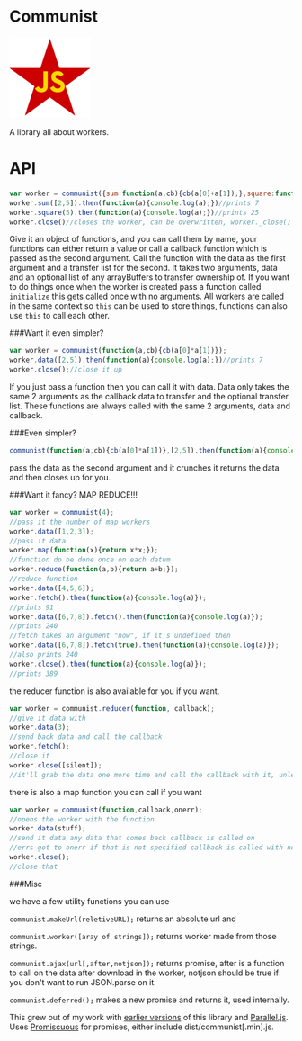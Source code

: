Communist
==========
![communist](logo.png)

A library all about workers.

API
===
```javascript
var worker = communist({sum:function(a,cb){cb(a[0]+a[1]);},square:function(a){return a*a;});
worker.sum([2,5]).then(function(a){console.log(a);})//prints 7
worker.square(5).then(function(a){console.log(a);})//prints 25
worker.close()//closes the worker, can be overwritten, worker._close() can't be closed.
```

Give it an object of functions, and you can call them by name, your functions can either return a value or call a callback function which is passed as the second argument.
Call the function with the data as the first argument and a transfer list for the second.
It takes two arguments, data and an optional list of any arrayBuffers to transfer ownership of.
If you want to do things once when the worker is created pass a function called `initialize` this gets called once with no arguments.  All workers are called in the same context so
`this` can be used to store things, functions can also use `this` to call each other. 

###Want it even simpler?

```javascript
var worker = communist(function(a,cb){cb(a[0]*a[1])});
worker.data([2,5]).then(function(a){console.log(a);})//prints 7
worker.close();//close it up
```

If you just pass a function then you can call it with data.   Data only takes the same 2 arguments as the callback data to transfer and the optional transfer list. These functions are always called with the same 2 arguments, data and callback.

###Even simpler?
```javascript
communist(function(a,cb){cb(a[0]*a[1])},[2,5]).then(function(a){console.log(a);})//prints 7
```

pass the data as the second argument and it crunches it returns the data and then closes up for you.

###Want it fancy? MAP REDUCE!!!

```javascript
var worker = communist(4);
//pass it the number of map workers
worker.data([1,2,3]);
//pass it data
worker.map(function(x){return x*x;});
//function do be done once on each datum
worker.reduce(function(a,b){return a+b;});
//reduce function
worker.data([4,5,6]);
worker.fetch().then(function(a){console.log(a)});
//prints 91
worker.data([6,7,8]).fetch().then(function(a){console.log(a)});
//prints 240
//fetch takes an argument "now", if it's undefined then 
worker.data([6,7,8]).fetch(true).then(function(a){console.log(a)});
//also prints 240
worker.close().then(function(a){console.log(a)});
//prints 389
```

the reducer function is also available for you if you want.

```javascript
var worker = communist.reducer(function, callback);
//give it data with
worker.data(3);
//send back data and call the callback
worker.fetch();
//close it
worker.close([silent]);
//it'll grab the data one more time and call the callback with it, unless you pass a parameter.

```

there is also a map function you can call if you want

```javascript
var worker = communist(function,callback,onerr);
//opens the worker with the function
worker.data(stuff);
//send it data any data that comes back callback is called on
//errs got to onerr if that is not specified callback is called with no data.
worker.close();
//close that
```

###Misc

we have a few utility functions you can use

`communist.makeUrl(reletiveURL);` returns an absolute url and

`communist.worker([aray of strings]);` returns worker made from those strings.

```communist.ajax(url[,after,notjson]);``` returns promise, after is a function to call on the data after download in the worker, notjson should be true if you don't want to run JSON.parse on it.

`communist.deferred();` makes a new promise and returns it, used internally.

This grew out of my work with [earlier versions](https://github.com/calvinmetcalf/communist/tree/6e920be75ab3ed9b2a36d24dd184a9945f6b4000) of  this library and [Parallel.js](https://github.com/adambom/parallel.js).  Uses [Promiscuous](https://github.com/RubenVerborgh/promiscuous/) for promises, either include dist/communist[.min].js.
